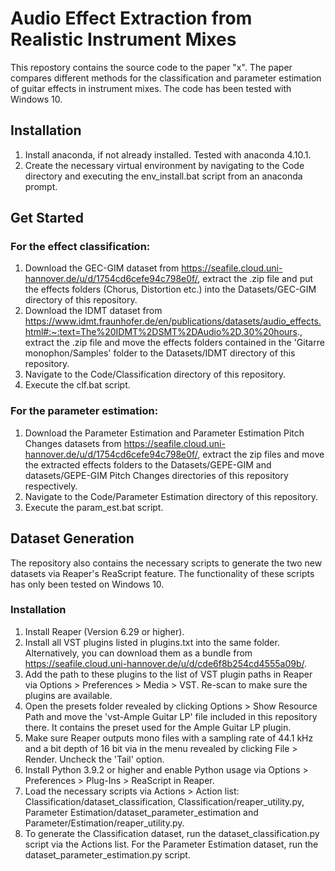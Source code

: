 # Audio Effect Extraction from Realistic Instrument Mixes

This repostory contains the source code to the paper "x". The paper compares different methods for the classification and parameter estimation of guitar effects in instrument mixes. The code has been tested with Windows 10.

## Installation

1. Install anaconda, if not already installed. Tested with anaconda 4.10.1. 
2. Create the necessary virtual environment by navigating to the Code directory and executing the env_install.bat script from an anaconda prompt.

## Get Started

### For the effect classification: 
1. Download the GEC-GIM dataset from https://seafile.cloud.uni-hannover.de/u/d/1754cd6cefe94c798e0f/, extract the .zip file and put the effects folders (Chorus, Distortion etc.) into the Datasets/GEC-GIM directory of this repository.
2. Download the IDMT dataset from https://www.idmt.fraunhofer.de/en/publications/datasets/audio_effects.html#:~:text=The%20IDMT%2DSMT%2DAudio%2D,30%20hours., extract the .zip file and move the effects folders contained in the 'Gitarre monophon/Samples' folder to the Datasets/IDMT directory of this repository.
3. Navigate to the Code/Classification directory of this repository.
4. Execute the clf.bat script.


### For the parameter estimation:
1. Download the Parameter Estimation and Parameter Estimation Pitch Changes datasets from https://seafile.cloud.uni-hannover.de/u/d/1754cd6cefe94c798e0f/, extract the zip files and move the extracted effects folders to the Datasets/GEPE-GIM and datasets/GEPE-GIM Pitch Changes directories of this repository respectively.
2. Navigate to the Code/Parameter Estimation directory of this repository.
3. Execute the param_est.bat script.

## Dataset Generation

The repository also contains the necessary scripts to generate the two new datasets via Reaper's ReaScript feature. The functionality of these scripts has only been tested on Windows 10.

### Installation

1. Install Reaper (Version 6.29 or higher).
2. Install all VST plugins listed in plugins.txt into the same folder. Alternatively, you can download them as a bundle from https://seafile.cloud.uni-hannover.de/u/d/cde6f8b254cd4555a09b/.
3. Add the path to these plugins to the list of VST plugin paths in Reaper via Options > Preferences > Media > VST. Re-scan to make sure the plugins are available.
4. Open the presets folder revealed by clicking Options > Show Resource Path and move the 'vst-Ample Guitar LP' file included in this repository there. It contains the preset used for the Ample Guitar LP plugin.
5. Make sure Reaper outputs mono files with a sampling rate of 44.1 kHz and a bit depth of 16 bit via in the menu revealed by clicking File > Render. Uncheck the 'Tail' option.
6. Install Python 3.9.2 or higher and enable Python usage via Options > Preferences > Plug-Ins > ReaScript in Reaper.
7. Load the necessary scripts via Actions > Action list: Classification/dataset_classification, Classification/reaper_utility.py, Parameter Estimation/dataset_parameter_estimation and Parameter/Estimation/reaper_utility.py.
8. To generate the Classification dataset, run the dataset_classification.py script via the Actions list. For the Parameter Estimation dataset, run the dataset_parameter_estimation.py script.
